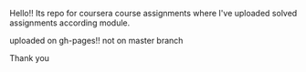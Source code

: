 Hello!!
Its repo for coursera course assignments where I've uploaded solved assignments according module.

uploaded on gh-pages!! 
not on master branch

Thank you
